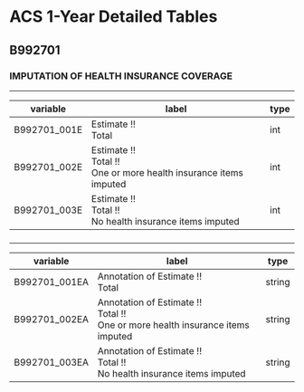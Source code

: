 # ACS 1-Year Detailed Tables

## B992701

### IMPUTATION OF HEALTH INSURANCE COVERAGE

___

| variable | label | type |
| ----- | ----- | ----- |
| B992701_001E | Estimate !!<br>Total | int |
| B992701_002E | Estimate !!<br>Total !!<br>One or more health insurance items imputed | int |
| B992701_003E | Estimate !!<br>Total !!<br>No health insurance items imputed | int |
### 

___

| variable | label | type |
| ----- | ----- | ----- |
| B992701_001EA | Annotation of Estimate !!<br>Total | string |
| B992701_002EA | Annotation of Estimate !!<br>Total !!<br>One or more health insurance items imputed | string |
| B992701_003EA | Annotation of Estimate !!<br>Total !!<br>No health insurance items imputed | string |

